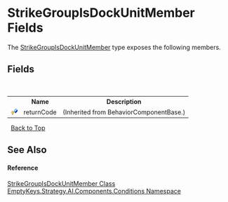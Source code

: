 # StrikeGroupIsDockUnitMember Fields
 

The <a href="T_EmptyKeys_Strategy_AI_Components_Conditions_StrikeGroupIsDockUnitMember">StrikeGroupIsDockUnitMember</a> type exposes the following members.


## Fields
&nbsp;<table><tr><th></th><th>Name</th><th>Description</th></tr><tr><td>![Protected field](media/protfield.gif "Protected field")</td><td>returnCode</td><td> (Inherited from BehaviorComponentBase.)</td></tr></table>&nbsp;
<a href="#strikegroupisdockunitmember-fields">Back to Top</a>

## See Also


#### Reference
<a href="T_EmptyKeys_Strategy_AI_Components_Conditions_StrikeGroupIsDockUnitMember">StrikeGroupIsDockUnitMember Class</a><br /><a href="N_EmptyKeys_Strategy_AI_Components_Conditions">EmptyKeys.Strategy.AI.Components.Conditions Namespace</a><br />